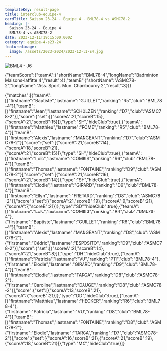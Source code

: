 ```yaml
---
templateKey: result-page
title: interclub-equipe-4
cardTitle: Saison 23-24 - Équipe 4 - BML78-4 vs ASMC78-2 
heading: |-
  Saison 23-24 - Équipe 4
  BML78-4 vs ASMC78-2
date: 2023-12-11T19:15:00.000Z
category: equipe-4-s23-24
featuredimage:
  image: /assets/2023-2024/2023-12-11-E4.jpg
---
```

![](/assets/2023-2024/2023-12-11-E4.jpg "BML4 - J6")

<teamscoreboard>{"teamScore":{"teamA":{"shortName":"BML78-4","longName":"Badminton Maisons-laffitte 4","result":4},"teamB":{"shortName":"ASMC78-2","longName":"Ass. Sport. Mun. Chambourcy 2","result":3}}}</teamscoreboard>

<scoreboard>{"matches":[{"teamA":[{"firstname":"Baptiste","lastname":"GUILLET","ranking":"R5","club":"BML78-4"}],"teamB":[{"firstname":"Jean","lastname":"SCHOLZEN","ranking":"D7","club":"ASMC78-2"}],"score":{"set":[{"scoreA":21,"scoreB":15},{"scoreA":21,"scoreB":15}]},"type":"SH","hideClub":true},{"teamA":[{"firstname":"Matthieu","lastname":"ROME","ranking":"R5","club":"BML78-4"}],"teamB":[{"firstname":"Alexis","lastname":"MANGEANT","ranking":"D7","club":"ASMC78-2"}],"score":{"set":[{"scoreA":21,"scoreB":14},{"scoreA":18,"scoreB":21},{"scoreA":21,"scoreB":15}]},"type":"SH","hideClub":true},{"teamA":[{"firstname":"Loïc","lastname":"COMBIS","ranking":"R6","club":"BML78-4"}],"teamB":[{"firstname":"Thomas","lastname":"FONTAINE","ranking":"D9","club":"ASMC78-2"}],"score":{"set":[{"scoreA":21,"scoreB":16},{"scoreA":21,"scoreB":14}]},"type":"SH","hideClub":true},{"teamA":[{"firstname":"Elodie","lastname":"GIRARD","ranking":"D9","club":"BML78-4"}],"teamB":[{"firstname":"Ellyn","lastname":"FRETARD","ranking":"D8","club":"ASMC78-2"}],"score":{"set":[{"scoreA":21,"scoreB":19},{"scoreA":9,"scoreB":21},{"scoreA":7,"scoreB":21}]},"type":"SD","hideClub":true},{"teamA":[{"firstname":"Loïc","lastname":"COMBIS","ranking":"R4","club":"BML78-4"},{"firstname":"Baptiste","lastname":"GUILLET","ranking":"R6","club":"BML78-4"}],"teamB":[{"firstname":"Alexis","lastname":"MANGEANT","ranking":"D8","club":"ASMC78-2"},{"firstname":"Cédric","lastname":"ESPOSITO","ranking":"D9","club":"ASMC78-2"}],"score":{"set":[{"scoreA":21,"scoreB":14},{"scoreA":21,"scoreB":8}]},"type":"DH","hideClub":true},{"teamA":[{"firstname":"Patricia","lastname":"VU","ranking":"P11","club":"BML78-4"},{"firstname":"Elodie","lastname":"GIRARD","ranking":"D9","club":"BML78-4"}],"teamB":[{"firstname":"Elodie","lastname":"TARGA","ranking":"D8","club":"ASMC78-2"},{"firstname":"Caroline","lastname":"DAUGE","ranking":"D8","club":"ASMC78-2"}],"score":{"set":[{"scoreA":13,"scoreB":21},{"scoreA":7,"scoreB":21}]},"type":"DD","hideClub":true},{"teamA":[{"firstname":"Matthieu","lastname":"HECKER","ranking":"R6","club":"BML78-4"},{"firstname":"Patricia","lastname":"VU","ranking":"D8","club":"BML78-4"}],"teamB":[{"firstname":"Thomas","lastname":"FONTAINE","ranking":"D8","club":"ASMC78-2"},{"firstname":"Elodie","lastname":"TARGA","ranking":"D7","club":"ASMC78-2"}],"score":{"set":[{"scoreA":16,"scoreB":21},{"scoreA":21,"scoreB":19},{"scoreA":18,"scoreB":21}]},"type":"MX","hideClub":true}]}</scoreboard>